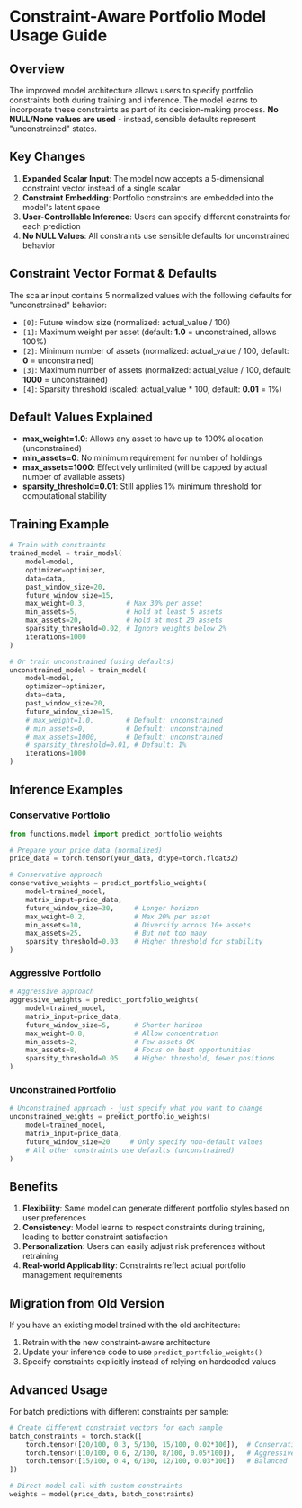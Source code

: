 # Constraint-Aware Portfolio Model Usage Guide

## Overview

The improved model architecture allows users to specify portfolio constraints both during training and inference. The model learns to incorporate these constraints as part of its decision-making process. **No NULL/None values are used** - instead, sensible defaults represent "unconstrained" states.

## Key Changes

1. **Expanded Scalar Input**: The model now accepts a 5-dimensional constraint vector instead of a single scalar
2. **Constraint Embedding**: Portfolio constraints are embedded into the model's latent space
3. **User-Controllable Inference**: Users can specify different constraints for each prediction
4. **No NULL Values**: All constraints use sensible defaults for unconstrained behavior

## Constraint Vector Format & Defaults

The scalar input contains 5 normalized values with the following defaults for "unconstrained" behavior:
- `[0]`: Future window size (normalized: actual_value / 100)
- `[1]`: Maximum weight per asset (default: **1.0** = unconstrained, allows 100%)
- `[2]`: Minimum number of assets (normalized: actual_value / 100, default: **0** = unconstrained)
- `[3]`: Maximum number of assets (normalized: actual_value / 100, default: **1000** = unconstrained)
- `[4]`: Sparsity threshold (scaled: actual_value * 100, default: **0.01** = 1%)

## Default Values Explained

- **max_weight=1.0**: Allows any asset to have up to 100% allocation (unconstrained)
- **min_assets=0**: No minimum requirement for number of holdings
- **max_assets=1000**: Effectively unlimited (will be capped by actual number of available assets)
- **sparsity_threshold=0.01**: Still applies 1% minimum threshold for computational stability

## Training Example

```python
# Train with constraints
trained_model = train_model(
    model=model,
    optimizer=optimizer,
    data=data,
    past_window_size=20,
    future_window_size=15,
    max_weight=0.3,          # Max 30% per asset
    min_assets=5,            # Hold at least 5 assets
    max_assets=20,           # Hold at most 20 assets
    sparsity_threshold=0.02, # Ignore weights below 2%
    iterations=1000
)

# Or train unconstrained (using defaults)
unconstrained_model = train_model(
    model=model,
    optimizer=optimizer,
    data=data,
    past_window_size=20,
    future_window_size=15,
    # max_weight=1.0,        # Default: unconstrained
    # min_assets=0,          # Default: unconstrained
    # max_assets=1000,       # Default: unconstrained
    # sparsity_threshold=0.01, # Default: 1%
    iterations=1000
)
```

## Inference Examples

### Conservative Portfolio
```python
from functions.model import predict_portfolio_weights

# Prepare your price data (normalized)
price_data = torch.tensor(your_data, dtype=torch.float32)

# Conservative approach
conservative_weights = predict_portfolio_weights(
    model=trained_model,
    matrix_input=price_data,
    future_window_size=30,     # Longer horizon
    max_weight=0.2,            # Max 20% per asset
    min_assets=10,             # Diversify across 10+ assets
    max_assets=25,             # But not too many
    sparsity_threshold=0.03    # Higher threshold for stability
)
```

### Aggressive Portfolio
```python
# Aggressive approach
aggressive_weights = predict_portfolio_weights(
    model=trained_model,
    matrix_input=price_data,
    future_window_size=5,      # Shorter horizon
    max_weight=0.8,            # Allow concentration
    min_assets=2,              # Few assets OK
    max_assets=8,              # Focus on best opportunities
    sparsity_threshold=0.05    # Higher threshold, fewer positions
)
```

### Unconstrained Portfolio
```python
# Unconstrained approach - just specify what you want to change
unconstrained_weights = predict_portfolio_weights(
    model=trained_model,
    matrix_input=price_data,
    future_window_size=20     # Only specify non-default values
    # All other constraints use defaults (unconstrained)
)
```

## Benefits

1. **Flexibility**: Same model can generate different portfolio styles based on user preferences
2. **Consistency**: Model learns to respect constraints during training, leading to better constraint satisfaction
3. **Personalization**: Users can easily adjust risk preferences without retraining
4. **Real-world Applicability**: Constraints reflect actual portfolio management requirements

## Migration from Old Version

If you have an existing model trained with the old architecture:
1. Retrain with the new constraint-aware architecture
2. Update your inference code to use `predict_portfolio_weights()`
3. Specify constraints explicitly instead of relying on hardcoded values

## Advanced Usage

For batch predictions with different constraints per sample:
```python
# Create different constraint vectors for each sample
batch_constraints = torch.stack([
    torch.tensor([20/100, 0.3, 5/100, 15/100, 0.02*100]),  # Conservative
    torch.tensor([10/100, 0.6, 2/100, 8/100, 0.05*100]),   # Aggressive
    torch.tensor([15/100, 0.4, 6/100, 12/100, 0.03*100])   # Balanced
])

# Direct model call with custom constraints
weights = model(price_data, batch_constraints)
```
